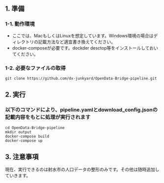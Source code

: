 ## 1. 準備
### 1-1. 動作環境
- ここでは、MacもしくはLinuxを想定しています。Windows環境の場合はディレクトリの記載方法など適宜書き換えてください。
- docker-composeが必要です。dockder desctop等をインストールしておいてください。

### 1-2. 必要なファイルの取得
```
git clone https://github.com/dx-junkyard/OpenData-Bridge-pipeline.git
```

## 2. 実行
### 以下のコマンドにより、pipeline.yamlとdownload_config.jsonの記載内容をもとに処理が実行されます
```
cd OpenData-Bridge-pipeline
mkdir output
docker-compose build
docker-compose up
```

## 3. 注意事項
現在、実行できるのは射水市の人口データの整形のみです。その他は随時追加していきます。
